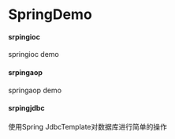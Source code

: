 # SpringDemo

#### srpingioc
springioc demo
#### srpingaop
springaop demo
#### srpingjdbc
使用Spring JdbcTemplate对数据库进行简单的操作